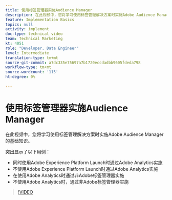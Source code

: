 ```yaml
---
title: 使用标签管理器实施Audience Manager
description: 在此视频中，您将学习使用标签管理解决方案时实施Adobe Audience Manager的基础知识。
feature: Implementation Basics
topics: null
activity: implement
doc-type: technical video
team: Technical Marketing
kt: 4051
role: "Developer, Data Engineer"
level: Intermediate
translation-type: tm+mt
source-git-commit: a7dc335e75697a7b1720eccdadbb9605fdeda798
workflow-type: tm+mt
source-wordcount: '115'
ht-degree: 0%

---
```



# 使用标签管理器实施Audience Manager

在此视频中，您将学习使用标签管理解决方案时实施Adobe Audience Manager的基础知识。

突出显示了以下用例：

* 同时使用Adobe Experience Platform Launch时通过Adobe Analytics实施
* 不使用Adobe Experience Platform Launch时通过Adobe Analytics实施
* 在使用Adobe Analytics时通过非Adobe标签管理器实施
* 不使用Adobe Analytics时，通过非Adobe标签管理器实施

>[!VIDEO](https://video.tv.adobe.com/v/29964/?quality=12)
